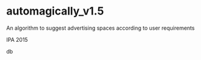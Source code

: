 # automagically_v1.5
An algorithm to suggest advertising spaces according to user requirements

IPA 2015

db
